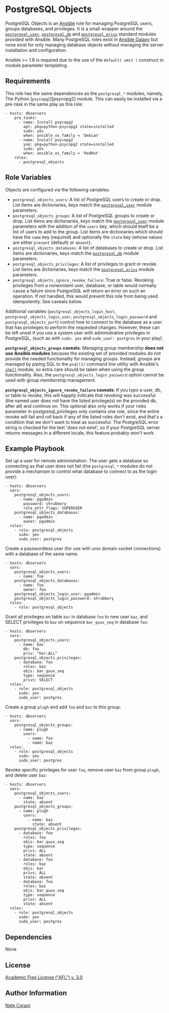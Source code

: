 PostgreSQL Objects
==================

PostgreSQL Objects is an [Ansible][ansible] role for managing PostgreSQL users,
groups databases, and privileges. It is a small wrapper around the
[`postgresql_user`][pguser], [`postgresql_db`][pgdb] and
[`postgresql_privs`][pgprivs] standard modules provided with Ansible. Many
PostgreSQL roles exist in [Ansible Galaxy][ansiblegalaxy] but none exist for
only managing database objects without managing the server installation and
configuration.

Ansible >= 1.8 is required due to the use of the `default( omit )` construct in
module parameter templating.

[ansible]: http://www.ansible.com
[pguser]: http://docs.ansible.com/postgresql_user_module.html
[pgdb]: http://docs.ansible.com/postgresql_db_module.html
[pgprivs]: http://docs.ansible.com/postgresql_privs_module.html
[ansiblegalaxy]: https://galaxy.ansible.com
[shell]: http://docs.ansible.com/shell_module.html

Requirements
------------

This role has the same dependencies as the `postgresql_*` modules, namely, The
Python [`psycopg2`][psycopg2] module. This can easily be installed via a
pre-task in the same play as this role:

    - hosts: dbservers
        pre_tasks:
          - name: Install psycopg2
            apt: pkg=python-psycopg2 state=installed
            sudo: yes
            when: ansible_os_family = 'Debian'
          - name: Install psycopg2
            yum: pkg=python-psycopg2 state=installed
            sudo: yes
            when: ansible_os_family = 'RedHat'
        roles:
          - postgresql_objects

Role Variables
--------------

Objects are configured via the following variables:

- `postgresql_objects_users`: A list of PostgreSQL users to create or drop.
  List items are dictionaries, keys match the [`postgresql_user`][pguser]
  module parameters.
- `postgresql_objects_groups`: A list of PostgreSQL groups to create or drop.
  List items are dictionaries, keys match the [`postgresql_user`][pguser]
  module parameters with the addition of the `users` key, which should itself
  be a list of users to add to the group. List items are dictionaries which
  should have the `name` key (required) and optionally the `state` key (whose
  values are either `present` (default) or `absent`).
- `postgresql_objects_databases`: A list of databases to create or drop. List
  items are dictionaries, keys match the [`postgresql_db`][pgdb] module
  parameters.
- `postgresql_objects_privileges`: A list of privileges to grant or revoke.
  List items are dictionaries, keys match the [`postgresql_privs`][pgprivs]
  module parameters.
- `postgresql_objects_ignore_revoke_failure`: True or false. Revoking
  privileges from a nonexistent user, database, or table would normally cause a
  failure since PostgreSQL will return an error on such an operation. If not
  handled, this would prevent this role from being used idempotently. See
  caveats below.

Additional variables (`postgresql_objects_login_host`,
`postgresql_objects_login_user`, `postgresql_objects_login_password` and
`postgresql_objects_port`) control how to connect to the database as a user
that has privileges to perform the requested changes. However, these can be
left unset if you use a system user with administrative privileges in
PostgreSQL, (such as with `sudo: yes` and `sudo_user: postgres` in your play).

**`postgresql_objects_groups` caveats**: Managing group membership **does not
use Ansible modules** because the existing set of provided modules do not
provide the needed functionality for managing groups. Instead, groups are
managed by piping SQL to the `psql(1)` command line utility with Ansible's
[`shell`][shell] module, so extra care should be taken when using the group
functionality. Also, the `postgresql_objects_login_password` option cannot be
used with group membership management.

**`postgresql_objects_ignore_revoke_failure` caveats**: If you typo a user, db,
or table to revoke, this will happily indicate that revoking was successful
(the named user does not have the listed privilege(s) on the provided db, after
all) and continue on. This optional also only works if your roles parameter in
postgresql_privileges only contains one role, since the entire revoke will fail
and roll back if any of the listed roles don't exist, and that's a condition
that we don't want to treat as successful. The PostgreSQL error string is
checked for the text 'does not exist', so if your PostgreSQL server returns
messages in a different locale, this feature probably won't work.

Example Playbook
----------------

Set up a user for remote administration. The user gets a database so connecting
as that user does not fail (the `postgresql_*` modules do not provide a
mechanism to control what database to connect to as the login user):

    - hosts: dbservers
      vars:
        postgresql_objects_users:
          - name: pgadmin
            password: shrubbery
            role_attr_flags: SUPERUSER
        postgresql_objects_databases:
          - name: pgadmin
            owner: pgadmin
      roles:
        - role: postgresql_objects
          sudo: yes
          sudo_user: postgres

Create a passwordless user (for use with unix domain socket connections) with a
database of the same name:

    - hosts: dbservers
      vars:
        postgresql_objects_users:
          - name: foo
        postgresql_objects_databases:
          - name: foo
            owner: foo
        postgresql_objects_login_user: pgadmin
        postgresql_objects_login_password: shrubbery
      roles:
        - role: postgresql_objects

Grant all privileges on table `bar` in database `foo` to new user `baz`, and
SELECT privileges to `baz` on sequence `bar_quux_seq` in database `foo`:

    - hosts: dbservers
      vars:
        postgresql_objects_users:
          - name: baz
            db: foo
            priv: "bar:ALL"
        postgresql_objects_privileges:
          - database: foo
            roles: baz
            objs: bar_quux_seq
            type: sequence
            privs: SELECT
      roles:
        - role: postgresql_objects
          sudo: yes
          sudo_user: postgres

Create a group `plugh` and add `foo` and `baz` to this group:

    - hosts: dbservers
      vars:
        postgresql_objects_groups:
          - name: plugh
            users:
              - name: foo
              - name: baz
      roles:
        - role: postgresql_objects
          sudo: yes
          sudo_user: postgres

Revoke specific privileges for user `foo`, remove user `baz` from group
`plugh`, and delete user `baz`:

    - hosts: dbservers
      vars:
        postgresql_objects_users:
          - name: baz
            state: absent
        postgresql_objects_groups:
          - name: plugh
            users:
              - name: baz
                state: absent
        postgresql_objects_privileges:
          - database: foo
            roles: foo
            objs: bar_quux_seq
            type: sequence
            privs: ALL
            state: absent
          - database: foo
            roles: baz
            objs: bar
            privs: ALL
            state: absent
          - database: foo
            roles: baz
            objs: bar_quux_seq
            type: sequence
            privs: ALL
            state: absent
      roles:
        - role: postgresql_objects
          sudo: yes
          sudo_user: postgres

Dependencies
------------

None

License
-------

[Academic Free License ("AFL") v. 3.0][afl]

[afl]: http://opensource.org/licenses/AFL-3.0

Author Information
------------------

[Nate Coraor](https://github.com/natefoo)
